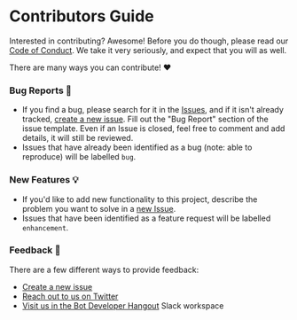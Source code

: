 # Contributors Guide

Interested in contributing? Awesome! Before you do though, please read our
[Code of Conduct](https://slackhq.github.io/code-of-conduct). We take it very seriously, and expect that you will as
well.

There are many ways you can contribute! :heart:

### Bug Reports :bug:
-  If you find a bug, please search for it in the [Issues](https://github.com/slackapi/slack-api-specs/issues), and if it isn't already tracked,
   [create a new issue](https://github.com/slackapi/slack-api-specs/issues/new). Fill out the "Bug Report" section of the issue template. Even if an Issue is closed, feel free to comment and add details, it will still
   be reviewed.
-  Issues that have already been identified as a bug (note: able to reproduce) will be labelled `bug`.

### New Features :bulb:
-  If you'd like to add new functionality to this project, describe the problem you want to solve in a [new Issue](https://github.com/slackapi/slack-api-specs/issues/new).
-  Issues that have been identified as a feature request will be labelled `enhancement`.

### Feedback :speech_balloon:
There are a few different ways to provide feedback:
- [Create a new issue](https://github.com/slackapi/slack-api-specs/issues/new)
- [Reach out to us on Twitter](https://twitter.com/slackapi)
- [Visit us in the Bot Developer Hangout](http://dev4slack.xoxco.com/) Slack workspace
